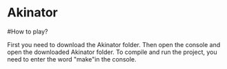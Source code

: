 # Akinator

#How to play?

First you need to download the Akinator folder. Then open the console and open the downloaded Akinator folder. To compile and run the project, you need to enter the word "make"in the console.
